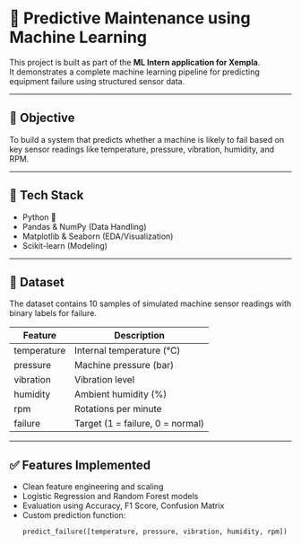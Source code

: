 # 🔧 Predictive Maintenance using Machine Learning

This project is built as part of the **ML Intern application for Xempla**.  
It demonstrates a complete machine learning pipeline for predicting equipment failure using structured sensor data.

---

## 📌 Objective

To build a system that predicts whether a machine is likely to fail based on key sensor readings like temperature, pressure, vibration, humidity, and RPM.

---

## 🧠 Tech Stack

- Python 🐍
- Pandas & NumPy (Data Handling)
- Matplotlib & Seaborn (EDA/Visualization)
- Scikit-learn (Modeling)

---

## 📁 Dataset

The dataset contains 10 samples of simulated machine sensor readings with binary labels for failure.

| Feature       | Description                     |
|---------------|---------------------------------|
| temperature   | Internal temperature (°C)       |
| pressure      | Machine pressure (bar)          |
| vibration     | Vibration level                 |
| humidity      | Ambient humidity (%)            |
| rpm           | Rotations per minute            |
| failure       | Target (1 = failure, 0 = normal)|

---

## ✅ Features Implemented

- Clean feature engineering and scaling
- Logistic Regression and Random Forest models
- Evaluation using Accuracy, F1 Score, Confusion Matrix
- Custom prediction function:  
  ```python
  predict_failure([temperature, pressure, vibration, humidity, rpm])
